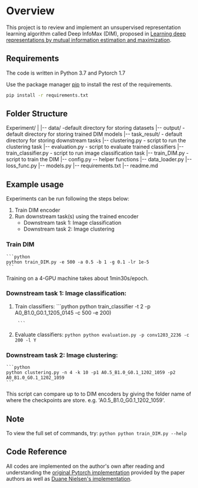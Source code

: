 # Overview

This project is to review and implement an unsupervised representation learning algorithm called Deep InfoMax (DIM), proposed in [Learning deep representations by mutual information estimation and maximization](https://arxiv.org/abs/1808.06670).


## Requirements
The code is written in Python 3.7 and Pytorch 1.7


Use the package manager [pip](https://pip.pypa.io/en/stable/) to install the rest of the requirements.
```bash
pip install -r requirements.txt
```

## Folder Structure
Experiment/
|
|-- data/ -default directory for storing datasets
|-- output/ - default directory for storing trained DIM models
|-- task_result/ - default directory for storing downstream tasks
|-- clustering.py - script to run the clustering task
|-- evaluation.py - script to evaluate trained classifiers
|-- train_classifier.py - script to run image classification task
|-- train_DIM.py - script to train the DIM
|-- config.py -- helper functions
|-- data_loader.py
|-- loss_func.py 
|-- models.py
|-- requirements.txt 
|-- readme.md



## Example usage
Experiments can be run following the steps below:

1. Train DIM encoder
2. Run downstream task(s) using the trained encoder
    - Downstream task 1: Image classification
    - Downstream task 2: Image clustering




### Train DIM

    ```python
    python train_DIM.py -e 500 -a 0.5 -b 1 -g 0.1 -lr 1e-5
    ```
Training on a 4-GPU machine takes about 1min30s/epoch.

### Downstream task 1: Image classification: 
1. Train classifiers: 
        ```python
        python train_classifier -t 2 -p A0_B1.0_G0.1_1205_0145 -c 500 -e 200)
    
        ```
    
2. Evaluate classifiers:
        ```python
        python evaluation.py -p conv1203_2236 -c 200 -l Y
        ```
    

### Downstream task 2: Image clustering: 

    ```python
    python clustering.py -n 4 -k 10 -p1 A0.5_B1.0_G0.1_1202_1059 -p2 A0_B1.0_G0.1_1202_1059
    ```
This script can compare up to to DIM encoders by giving the folder name of where the checkpoints are store. e.g. 'A0.5_B1.0_G0.1_1202_1059'. 


## Note

To view the full set of commands, try:
    ```python
    python train_DIM.py --help
    ```
    
## Code Reference
All codes are implemented on the author's own after reading and understanding the [original Pytorch implementation](https://github.com/rdevon/DIM) provided by the paper authors as well as [Duane Nielsen's implementation](https://github.com/DuaneNielsen/DeepInfomaxPytorch).